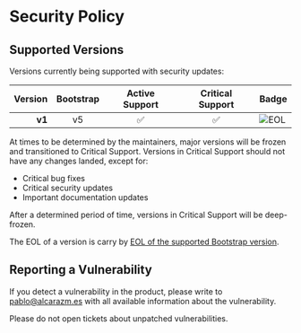 # Security Policy

## Supported Versions

Versions currently being supported with security updates:

| Version     | Bootstrap | Active Support              | Critical Support            | Badge  |
| ----------: | :-------: | :-------------------------: | :-------------------------: | :----- |
| **v1**      | v5        | :white_check_mark:          | :white_check_mark:          | ![EOL](https://img.shields.io/endpoint?url=https%3A%2F%2Fpalcarazm.github.io%2Fbs-darkmode-toggle%2Fapi%2Feol%2Fv1) |


At times to be determined by the maintainers, major versions will be frozen and transitioned to Critical Support. Versions in Critical Support should not have any changes landed, except for:

- Critical bug fixes
- Critical security updates
- Important documentation updates

After a determined period of time, versions in Critical Support will be deep-frozen.

The EOL of a version is carry by [EOL of the supported Bootstrap version](https://endoflife.date/bootstrap).

## Reporting a Vulnerability

If you detect a vulnerability in the product, please write to pablo@alcarazm.es with all available information about the vulnerability. 

Please do not open tickets about unpatched vulnerabilities.
